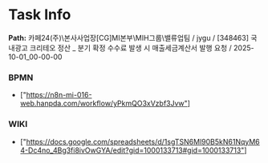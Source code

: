 # Task Info

**Path:** 카페24(주)\본사사업장\[CG]MI본부\MIH그룹\밸류업팀 / jygu / [348463] 국내광고 크리테오 정산 _ 분기 확정 수수료 발생 시 매출세금계산서 발행 요청 / 2025-10-01_00-00-00

### BPMN
- ["https://n8n-mi-016-web.hanpda.com/workflow/yPkmQO3xVzbf3Jvw"]

### WIKI
- ["https://docs.google.com/spreadsheets/d/1sgTSN6Ml90B5kN61NqyM64-Dc4no_4Bg3fi8ivOwGYA/edit?gid=1000133713#gid=1000133713"]

